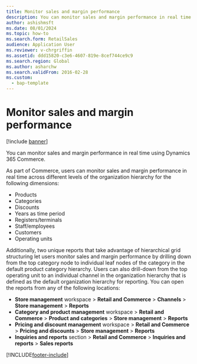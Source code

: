 ```yaml
---
title: Monitor sales and margin performance
description: You can monitor sales and margin performance in real time using Dynamics 365 Commerce.
author: ashishmsft
ms.date: 08/01/2024
ms.topic: how-to
ms.search.form: RetailSales
audience: Application User
ms.reviewer: v-chrgriffin
ms.assetid: ddd15820-c3e6-4607-819e-8cef744ce9c9
ms.search.region: Global
ms.author: asharchw
ms.search.validFrom: 2016-02-28
ms.custom: 
  - bap-template
---
```


# Monitor sales and margin performance

[!include [banner](includes/banner.md)]

You can monitor sales and margin performance in real time using Dynamics 365 Commerce.

As part of Commerce, users can monitor sales and margin performance in real time across different levels of the organization hierarchy for the following dimensions:

- Products
- Categories
- Discounts
- Years as time period
- Registers/terminals
- Staff/employees
- Customers
- Operating units

Additionally, two unique reports that take advantage of hierarchical grid structuring let users monitor sales and margin performance by drilling down from the top category node to individual leaf nodes of the category in the default product category hierarchy. Users can also drill-down from the top operating unit to an individual channel in the organization hierarchy that is defined as the default organization hierarchy for reporting. You can open the reports from any of the following locations:

- **Store management** workspace &gt; **Retail and Commerce** &gt; **Channels** &gt; **Store management** &gt; **Reports**
- **Category and product management** workspace &gt; **Retail and Commerce** &gt; **Product and categories** &gt; **Store management** &gt; **Reports**
- **Pricing and discount management** workspace &gt; **Retail and Commerce** &gt; **Pricing and discounts** &gt; **Store management** &gt; **Reports**
- **Inquiries and reports** section &gt; **Retail and Commerce** &gt; **Inquiries and reports** &gt; **Sales reports**


[!INCLUDE[footer-include](../includes/footer-banner.md)]
